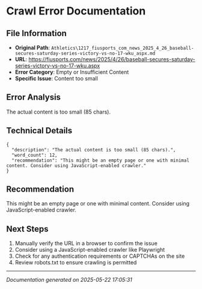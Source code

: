 # Crawl Error Documentation

## File Information
- **Original Path**: `Athletics\1217_fiusports_com_news_2025_4_26_baseball-secures-saturday-series-victory-vs-no-17-wku_aspx.md`
- **URL**: https://fiusports.com/news/2025/4/26/baseball-secures-saturday-series-victory-vs-no-17-wku.aspx
- **Error Category**: Empty or Insufficient Content
- **Specific Issue**: Content too small

## Error Analysis
The actual content is too small (85 chars).

## Technical Details
```
{
  "description": "The actual content is too small (85 chars).",
  "word_count": 12,
  "recommendation": "This might be an empty page or one with minimal content. Consider using JavaScript-enabled crawler."
}
```

## Recommendation
This might be an empty page or one with minimal content. Consider using JavaScript-enabled crawler.

## Next Steps
1. Manually verify the URL in a browser to confirm the issue
2. Consider using a JavaScript-enabled crawler like Playwright
3. Check for any authentication requirements or CAPTCHAs on the site
4. Review robots.txt to ensure crawling is permitted

---
*Documentation generated on 2025-05-22 17:05:31*
